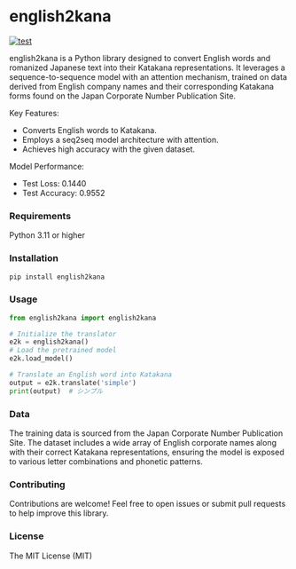 # english2kana

[![test](https://github.com/m7142yosuke/english2kana/actions/workflows/build-test.yaml/badge.svg)](https://github.com/m7142yosuke/english2kana/actions/workflows/build-test.yaml)

english2kana is a Python library designed to convert English words and romanized Japanese text into their Katakana representations. It leverages a sequence-to-sequence model with an attention mechanism, trained on data derived from English company names and their corresponding Katakana forms found on the Japan Corporate Number Publication Site.

Key Features:
- Converts English words to Katakana.
- Employs a seq2seq model architecture with attention.
- Achieves high accuracy with the given dataset.

Model Performance:
- Test Loss: 0.1440
- Test Accuracy: 0.9552

### Requirements
Python 3.11 or higher

### Installation
```bash
pip install english2kana
```

### Usage
```python
from english2kana import english2kana

# Initialize the translator
e2k = english2kana()
# Load the pretrained model
e2k.load_model()

# Translate an English word into Katakana
output = e2k.translate('simple')
print(output)  # シンプル
```

### Data
The training data is sourced from the Japan Corporate Number Publication Site. The dataset includes a wide array of English corporate names along with their correct Katakana representations, ensuring the model is exposed to various letter combinations and phonetic patterns.

### Contributing
Contributions are welcome! Feel free to open issues or submit pull requests to help improve this library.

### License
The MIT License (MIT)
